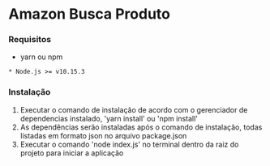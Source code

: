 # Amazon Busca Produto

### Requisitos

* yarn ou npm

````
* Node.js >= v10.15.3

````

### Instalação

1. Executar o comando de instalação de acordo com o gerenciador de dependencias instalado, 'yarn install' ou 'npm install'
2. As dependências serão instaladas após o comando de instalação, todas listadas em formato json no arquivo package.json
3. Executar o comando 'node index.js' no terminal dentro da raiz do projeto para iniciar a aplicação
